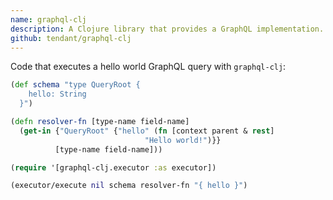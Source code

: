 ```yaml
---
name: graphql-clj
description: A Clojure library that provides a GraphQL implementation.
github: tendant/graphql-clj
---
```


Code that executes a hello world GraphQL query with `graphql-clj`:

```clojure
(def schema "type QueryRoot {
    hello: String
  }")

(defn resolver-fn [type-name field-name]
  (get-in {"QueryRoot" {"hello" (fn [context parent & rest]
                              "Hello world!")}}
          [type-name field-name]))

(require '[graphql-clj.executor :as executor])

(executor/execute nil schema resolver-fn "{ hello }")
```
